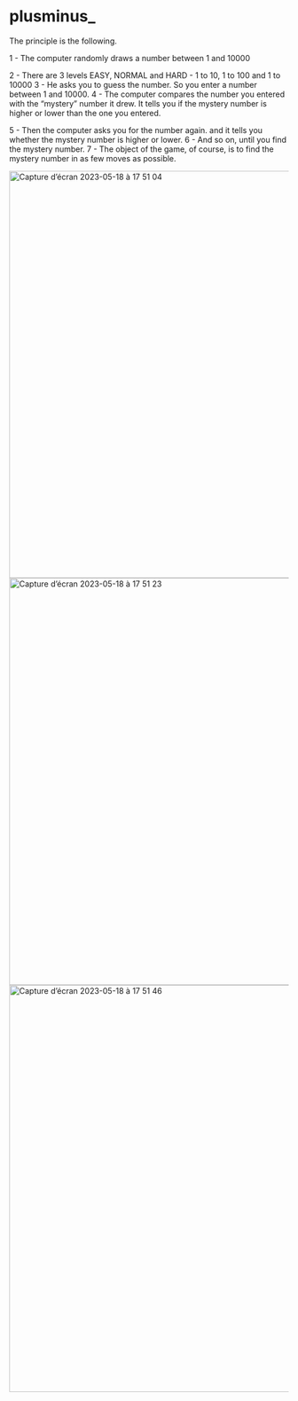 # plusminus_

The principle is the following.

1 - The computer randomly draws a number between 1 and 10000

2 - There are 3 levels EASY, NORMAL and HARD - 1 to 10, 1 to 100 and 1 to 10000
3 - He asks you to guess the number. So you enter a number between 1 and 10000.
4 - The computer compares the number you entered with the “mystery” number it drew. 
It tells you if the mystery number is higher or lower than the one you entered.

5 - Then the computer asks you for the number again.
and it tells you whether the mystery number is higher or lower.
6 - And so on, until you find the mystery number. 
7 - The object of the game, of course, is to find the mystery number in as few moves as possible. 


<img width="734" alt="Capture d’écran 2023-05-18 à 17 51 04" src="https://github.com/NigeParis/plusminus_/assets/128382762/a67a8414-c9cd-48da-9321-0e69f4614a1f">
<img width="734" alt="Capture d’écran 2023-05-18 à 17 51 23" src="https://github.com/NigeParis/plusminus_/assets/128382762/09fba7b5-426f-4873-80f7-49c5b19bdef5">
<img width="734" alt="Capture d’écran 2023-05-18 à 17 51 46" src="https://github.com/NigeParis/plusminus_/assets/128382762/20ea7d50-c5ed-4342-8ec3-20b613f15b95">
